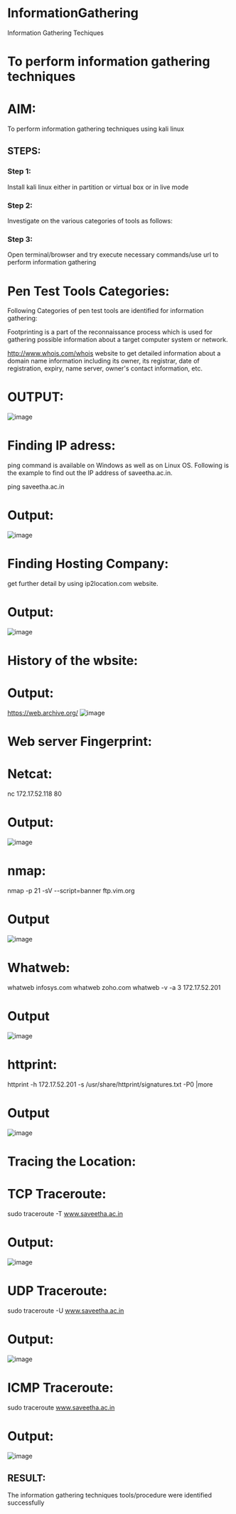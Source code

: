 # InformationGathering
Information Gathering Techiques

# To perform information gathering techniques

# AIM:

To perform information gathering techniques using kali linux 

## STEPS:

### Step 1:

Install kali linux either in partition or virtual box or in live mode

### Step 2:

Investigate on the various categories of tools as follows:

### Step 3:
Open terminal/browser and try execute necessary commands/use url to perform information gathering

# Pen Test Tools Categories:
Following Categories of pen test tools are identified for information gathering:

Footprinting is a part of the reconnaissance process which is used for gathering possible information about a target computer system or network.

http://www.whois.com/whois website to get detailed information about a domain name information including its owner, its registrar, date of registration, expiry, name server, owner's contact information, etc.

# OUTPUT:
![image](https://github.com/sachinezhilmaran/InformationGathering/assets/128135351/b8fdeef0-fbf3-41bc-9ca3-2ec99bb361cc)

# Finding IP adress:
ping command is available on Windows as well as on Linux OS. Following is the example to find out the IP address of saveetha.ac.in.

ping saveetha.ac.in

# Output:
![image](https://github.com/sachinezhilmaran/InformationGathering/assets/128135351/38da04b9-a9c4-4650-aa46-aa429e9579ff)

# Finding Hosting Company:
get further detail by using ip2location.com website.

# Output:
![image](https://github.com/sachinezhilmaran/InformationGathering/assets/128135351/4cc21446-6686-4c20-8491-564fa7d03418)

# History of the wbsite:
# Output:
https://web.archive.org/
![image](https://github.com/sachinezhilmaran/InformationGathering/assets/128135351/4ababe18-a4c9-4cfe-95f6-a3d93a6d8cda)

# Web server Fingerprint:
# Netcat:
nc 172.17.52.118 80
# Output:
![image](https://github.com/sachinezhilmaran/InformationGathering/assets/128135351/d2bf1128-3768-47eb-aaf3-effabf123cda)

# nmap:
nmap -p 21 -sV --script=banner ftp.vim.org
# Output
![image](https://github.com/sachinezhilmaran/InformationGathering/assets/128135351/8b940a71-f9af-4d1b-97af-57da2fecb56e)

# Whatweb:
whatweb infosys.com
whatweb zoho.com
whatweb -v -a 3 172.17.52.201
# Output
![image](https://github.com/sachinezhilmaran/InformationGathering/assets/128135351/e9d6f44a-08be-4261-a3e7-c5daf3b18609)
# httprint:
httprint -h 172.17.52.201 -s /usr/share/httprint/signatures.txt -P0 |more
# Output
![image](https://github.com/sachinezhilmaran/InformationGathering/assets/128135351/6cc88808-b382-4729-9dc4-42075c12d0c0)
# Tracing the Location:
# TCP Traceroute:
sudo traceroute -T www.saveetha.ac.in
# Output:
![image](https://github.com/sachinezhilmaran/InformationGathering/assets/128135351/3b34f895-be69-430c-b0cc-23d00001f97c)
# UDP Traceroute:
sudo traceroute -U www.saveetha.ac.in
# Output:
![image](https://github.com/sachinezhilmaran/InformationGathering/assets/128135351/d8634523-2106-4de4-a520-ee1665aaae5d)

# ICMP Traceroute:
sudo traceroute  www.saveetha.ac.in
# Output:
![image](https://github.com/sachinezhilmaran/InformationGathering/assets/128135351/1c43d216-0aae-4d8c-8e4b-7e1e9aabf4b0)

## RESULT:
The information gathering techniques tools/procedure were  identified successfully
